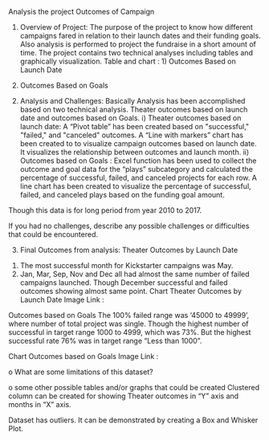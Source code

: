 Analysis the project Outcomes of Campaign

1. Overview of Project: 
The purpose of the project to know how different campaigns fared in relation to their launch dates and their funding goals. Also analysis is performed to project the fundraise in a short amount of time.
 The project contains two technical analyses including tables and graphically visualization. 
Table and chart : 1) Outcomes Based on Launch Date  
2) Outcomes Based on Goals

2. Analysis and Challenges: 
Basically Analysis has been accomplished based on two technical analysis. Theater outcomes based on launch date and outcomes based on Goals.
i) Theater outcomes based on launch date:
A “Pivot table” has been created based on  "successful," "failed," and "canceled" outcomes. 
A “Line with markers” chart has been created to to visualize campaign outcomes based on launch date. It visualizes the relationship between outcomes and launch month.
ii)  Outcomes based on Goals :
Excel function has been used to collect the outcome and goal data for the “plays” subcategory and calculated the percentage of successful, failed, and canceled projects for each row.
A line chart has been created to visualize the percentage of successful, failed, and canceled plays based on the funding goal amount. 

Though this data is for long period from year 2010 to 2017. 

If you had no challenges, describe any possible challenges or difficulties that could be encountered.

3. Final Outcomes from analysis:
 Theater Outcomes by Launch Date
1)	The most successful month for Kickstarter campaigns was May.
2)	Jan, Mar, Sep, Nov and Dec all had almost the same number of failed campaigns launched. Though December successful and failed outcomes showing almost same point.
Chart Theater Outcomes by Launch Date Image Link :

Outcomes based on Goals
The 100% failed range was ‘45000 to 49999’, where number of total project was single. Though the highest number of successful in target range 1000 to 4999, which was 73%. But the highest successful rate 76% was in target range “Less than 1000”.  

Chart Outcomes based on Goals Image Link :

o	What are some limitations of this dataset?


o	some other possible tables and/or graphs that could be created
Clustered column can be created for showing Theater outcomes in “Y” axis and months in “X” axis. 

Dataset has outliers. It can be demonstrated by creating a Box and Whisker Plot. 
